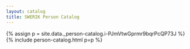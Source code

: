 ```yaml
---
layout: catalog
title: SWERIK Person Catalog
---
```

{% assign p = site.data._person-catalog.i-PJmVtwGprmr9bqrPcQP73J %}
{% include person-catalog.html p=p %}

